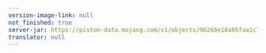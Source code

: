 ```yaml
---
version-image-link: null
not_finished: true
server-jar: https://piston-data.mojang.com/v1/objects/96266e18a95faa1c785ac852315e886d0e8bb174/server.jar
translator: null
---
```

